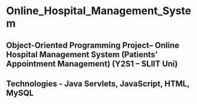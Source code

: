 # Online_Hospital_Management_System
 Object-Oriented Programming Project– Online Hospital Management System (Patients’ Appointment Management) (Y2S1 – SLIIT Uni)
 ---
 ## Technologies - Java Servlets, JavaScript, HTML, MySQL
